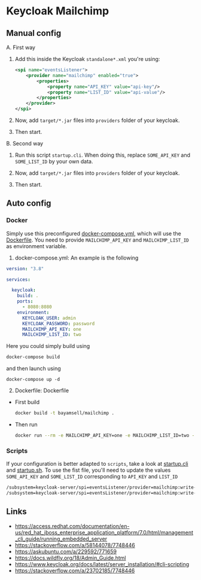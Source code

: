 # Keycloak Mailchimp

## Manual config
A. First way

1. Add this inside the Keycloak `standalone*.xml` you're using:
    ```xml
    <spi name="eventsListener">
        <provider name="mailchimp" enabled="true">
            <properties>
                <property name="API_KEY" value="api-key"/>
                <property name="LIST_ID" value="api-value"/>
            </properties>
        </provider>
    </spi>
    ```

2. Now, add `target/*.jar` files into `providers` folder of your keycloak.

3. Then start.

B. Second way

1. Run this script `startup.cli`. When doing this, replace `SOME_API_KEY` and `SOME_LIST_ID`
   by your own data.

2. Now, add `target/*.jar` files into `providers` folder of your keycloak.

3. Then start.

## Auto config

### Docker

Simply use this preconfigured [docker-compose.yml](./docker-compose.yml), which will use the [Dockerfile](./Dockerfile).
You need to provide `MAILCHIMP_API_KEY` and `MAILCHIMP_LIST_ID` as environment variable.

1. docker-compose.yml: An example is the following
```yaml
version: "3.8"

services:

  keycloak:
    build: .
    ports:
      - 8080:8080
    environment:
      KEYCLOAK_USER: admin
      KEYCLOAK_PASSWORD: password
      MAILCHIMP_API_KEY: one
      MAILCHIMP_LIST_ID: two
```

Here you could simply build using
```bash
docker-compose build
```

and then launch using
```
docker-compose up -d
```

2. Dockerfile: Dockerfile

- First build
   ```bash
   docker build -t bayamsell/mailchimp .
   ```
- Then run
   ```bash
  docker run --rm -e MAILCHIMP_API_KEY=one -e MAILCHIMP_LIST_ID=two -p 8080:8080 bayamsell/mailchimp
   ```
  
### Scripts

If your configuration is better adapted to `scripts`, take a look at
[startup.cli](./startup.cli) and [startup.sh](./startup.sh).
To use the fist file, you'll need to update the values
`SOME_API_KEY` and `SOME_LIST_ID` corresponding to `API_KEY` and `LIST_ID`

```bash
/subsystem=keycloak-server/spi=eventsListener/provider=mailchimp:write-attribute(name=properties.API_KEY,value="SOME_API_KEY")
/subsystem=keycloak-server/spi=eventsListener/provider=mailchimp:write-attribute(name=properties.LIST_ID,value="SOME_LIST_ID")
```

## Links

- https://access.redhat.com/documentation/en-us/red_hat_jboss_enterprise_application_platform/7.0/html/management_cli_guide/running_embedded_server
- https://stackoverflow.com/a/58144078/7748446
- https://askubuntu.com/a/229592/771659
- https://docs.wildfly.org/18/Admin_Guide.html
- https://www.keycloak.org/docs/latest/server_installation/#cli-scripting
- https://stackoverflow.com/a/23702185/7748446
